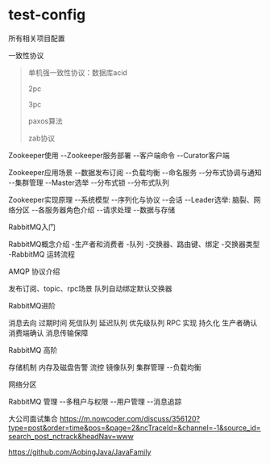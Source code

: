 # test-config
所有相关项目配置

一致性协议
>单机强一致性协议：数据库acid
>
> 2pc
> 
>3pc
>
>paxos算法
>
>zab协议


Zookeeper使用
--Zookeeper服务部署
--客户端命令
--Curator客户端

Zookeeper应用场景
--数据发布订阅
--负载均衡
--命名服务
--分布式协调与通知
--集群管理
--Master选举
--分布式锁
--分布式队列


Zookeeper实现原理
--系统模型
--序列化与协议
--会话
--Leader选举: 脑裂、网络分区
--各服务器角色介绍
--请求处理
--数据与存储









RabbitMQ入门

RabbitMQ概念介绍
-生产者和消费者
-队列
-交换器、路由键、绑定
-交换器类型
-RabbitMQ 运转流程

AMQP 协议介绍

发布订阅、topic、rpc场景
队列自动绑定默认交换器



RabbitMQ进阶

消息去向
过期时间
死信队列
延迟队列
优先级队列
RPC 实现
持久化
生产者确认
消费端确认
消息传输保障






RabbitMQ 高阶

存储机制
内存及磁盘告警
流控
镜像队列
集群管理
--负载均衡

网络分区

RabbitMQ 管理
--多租户与权限
--用户管理
--消息追踪




大公司面试集合
https://m.nowcoder.com/discuss/356120?type=post&order=time&pos=&page=2&ncTraceId=&channel=-1&source_id=search_post_nctrack&headNav=www

https://github.com/AobingJava/JavaFamily
